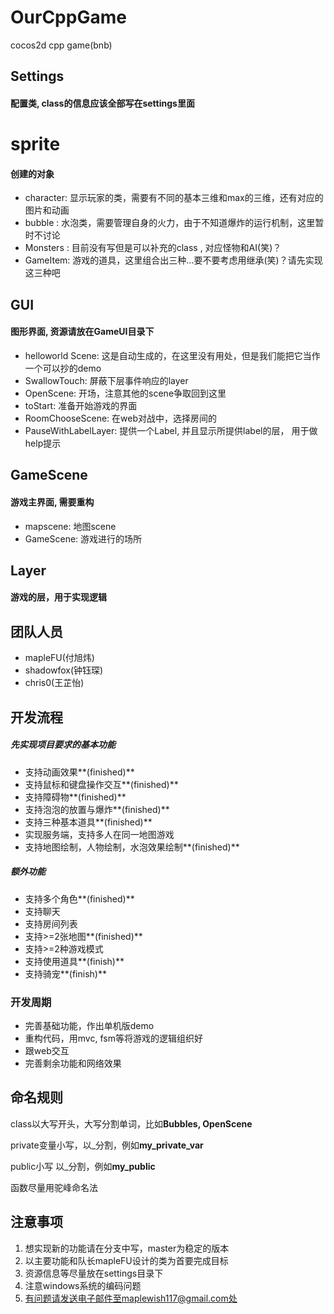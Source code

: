# OurCppGame
cocos2d cpp game(bnb)

## Settings

#### 配置类, class的信息应该全部写在settings里面

# sprite

#### 创建的对象

- character: 显示玩家的类，需要有不同的基本三维和max的三维，还有对应的图片和动画
- bubble : 水泡类，需要管理自身的火力，由于不知道爆炸的运行机制，这里暂时不讨论
- Monsters : 目前没有写但是可以补充的class , 对应怪物和AI(笑)？
- GameItem: 游戏的道具，这里组合出三种...要不要考虑用继承(笑)？请先实现这三种吧

## GUI

#### 图形界面, 资源请放在GameUI目录下

- helloworld Scene: 这是自动生成的，在这里没有用处，但是我们能把它当作一个可以抄的demo
- SwallowTouch: 屏蔽下层事件响应的layer
- OpenScene: 开场，注意其他的scene争取回到这里
- toStart: 准备开始游戏的界面
- RoomChooseScene: 在web对战中，选择房间的
- PauseWithLabelLayer: 提供一个Label, 并且显示所提供label的层， 用于做help提示

## GameScene

#### 游戏主界面, 需要重构

- mapscene: 地图scene
- GameScene: 游戏进行的场所

## Layer

#### 游戏的层，用于实现逻辑

## 团队人员

* mapleFU(付旭炜)
* shadowfox(钟钰琛)
* chris0(王芷怡)

## 开发流程

##### 先实现项目要求的基本功能

* 支持动画效果**(finished)**
* 支持鼠标和键盘操作交互**(finished)**
* 支持障碍物**(finished)**
* 支持泡泡的放置与爆炸**(finished)**
* 支持三种基本道具**(finished)**
* 实现服务端，支持多人在同一地图游戏
* 支持地图绘制，人物绘制，水泡效果绘制**(finished)**

##### 额外功能

* 支持多个角色**(finished)**
* 支持聊天
* 支持房间列表
* 支持>=2张地图**(finished)**
* 支持>=2种游戏模式
* 支持使用道具**(finish)**
* 支持骑宠**(finish)**


### 开发周期

* 完善基础功能，作出单机版demo
* 重构代码，用mvc, fsm等将游戏的逻辑组织好
* 跟web交互
* 完善剩余功能和网络效果


## 命名规则

class以大写开头，大写分割单词，比如**Bubbles, OpenScene**

private变量小写，以_分割，例如**my_private_var**

public小写 以_分割，例如**my_public**

函数尽量用驼峰命名法

## 注意事项

1. 想实现新的功能请在分支中写，master为稳定的版本
2. 以主要功能和队长mapleFU设计的类为首要完成目标
3. 资源信息等尽量放在settings目录下
4. 注意windows系统的编码问题
5. 有问题请发送电子邮件至maplewish117@gmail.com处

